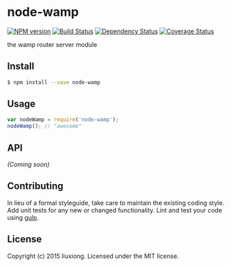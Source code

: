 # node-wamp
[![NPM version][npm-image]][npm-url] [![Build Status][travis-image]][travis-url] [![Dependency Status][daviddm-image]][daviddm-url] [![Coverage Status][coveralls-image]][coveralls-url]

the wamp router server module 


## Install

```bash
$ npm install --save node-wamp
```


## Usage

```javascript
var nodeWamp = require('node-wamp');
nodeWamp(); // "awesome"
```

## API

_(Coming soon)_


## Contributing

In lieu of a formal styleguide, take care to maintain the existing coding style. Add unit tests for any new or changed functionality. Lint and test your code using [gulp](http://gulpjs.com/).


## License

Copyright (c) 2015 liuxiong. Licensed under the MIT license.



[npm-url]: https://npmjs.org/package/node-wamp
[npm-image]: https://badge.fury.io/js/node-wamp.svg
[travis-url]: https://travis-ci.org/liuxiong332/node-wamp
[travis-image]: https://travis-ci.org/liuxiong332/node-wamp.svg?branch=master
[daviddm-url]: https://david-dm.org/liuxiong332/node-wamp
[daviddm-image]: https://david-dm.org/liuxiong332/node-wamp.svg?theme=shields.io
[coveralls-url]: https://coveralls.io/r/liuxiong332/node-wamp
[coveralls-image]: https://coveralls.io/repos/liuxiong332/node-wamp/badge.png
